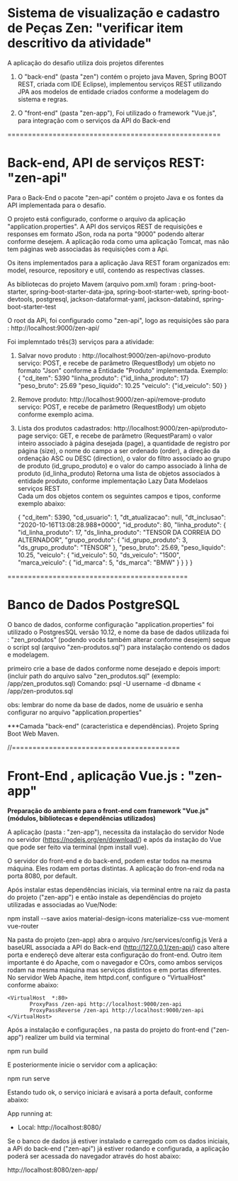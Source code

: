 ﻿# Sistema de visualização e cadastro de Peças Zen: "verificar item descritivo da atividade"

A aplicação do desafio utiliza dois projetos diferentes

 1. O "back-end" (pasta "zen") contém o projeto java Maven, Spring BOOT REST, criada com IDE Eclipse),  implementou serviços REST utilizando JPA aos modelos de entidade criados conforme a modelagem do sistema e regras.

 2. O "front-end" (pasta "zen-app"),  Foi utilizado o framework "Vue.js", para integração com o serviços
    da API do Back-end

====================================================

# Back-end, API de serviços REST: "zen-api"

Para o Back-End o pacote "zen-api" contém  o projeto Java e os fontes da API 
implementada para o desafio. 

O projeto está configurado, conforme o arquivo da aplicação "application.properties". 
A API dos serviços REST de requisições e responses em formato JSon, roda na porta "9000" podendo 
alterar conforme desejem. A aplicação roda como uma aplicação Tomcat, mas não tem páginas web associadas às requisições com a Api. 

Os itens implementados para a aplicação Java REST foram organizados em: model, resource, repository e util, contendo as respectivas classes.

As bibliotecas do projeto Mavem (arquivo pom.xml) foram : pring-boot-starter, spring-boot-starter-data-jpa, spring-boot-starter-web, spring-boot-devtools, postgresql, jackson-dataformat-yaml, jackson-databind, spring-boot-starter-test

O root da APi, foi configurado como "zen-api", logo as requisições são
para : http://localhost:9000/zen-api/

Foi implemntado três(3) serviços para a atividade:

1) Salvar novo produto :   http://localhost:9000/zen-api/novo-produto
   serviço: POST, e recebe de parâmetro (RequestBody) um objeto no formato "Json" conforme 
   a Entidade "Produto" implementada.
   Exemplo:  {
		"cd_item": 5390
		"linha_produto": {"id_linha_produto": 17}
		"peso_bruto": 25.69
		"peso_liquido": 10.25
		"veiculo": {"id_veiculo": 50}
   	     }
2) Remove produto: http://localhost:9000/zen-api/remove-produto
   serviço: POST, e recebe de parâmetro (RequestBody) um objeto conforme exemplo acima.


3) Lista dos produtos cadastrados: http://localhost:9000/zen-api/produto-page
   serviço: GET, e recebe de parâmetro (RequestParam) o valor inteiro associado à página desejada (page), a quantidade de registro por       página (size), o nome do campo a ser ordenado (order), a direção da ordenação ASC ou DESC (direction), o valor do filtro associado ao    grupo de produto (id_grupo_produto) e o valor do campo associado à linha de produto (id_linha_produto)
   Retorna uma lista de objetos associados à entidade produto, conforme implementação Lazy Data Modelaos serviços REST    
   Cada um dos objetos contem os seguintes campos e tipos, conforme exemplo abaixo:
   
   {
    "cd_item": 5390,
    "cd_usuario": 1,
    "dt_atualizacao": null,
    "dt_inclusao": "2020-10-16T13:08:28.988+0000",
    "id_produto": 80,
    "linha_produto": {                
                         "id_linha_produto": 17,
                         "ds_linha_produto": "TENSOR DA CORREIA DO ALTERNADOR",
                         "grupo_produto": {
                                            "id_grupo_produto": 3, 
                                            "ds_grupo_produto": "TENSOR"
                                          },
                         "peso_bruto": 25.69,
                         "peso_liquido": 10.25,
                         "veiculo": {
                                      "id_veiculo": 50,
                                      "ds_veiculo": "1500",
                                      "marca_veiculo": {
                                                         "id_marca": 5, 
                                                         "ds_marca": "BMW"
                                                       }
                                   }
                    }
   }

============================================

# Banco de Dados PostgreSQL

O banco de dados, conforme configuração "application.properties" foi utilizado o PostgresSQL versão 10.12,
e nome da base de dados utilizada foi : "zen_produtos" (podendo vocês também alterar conforme desejem)
seque o script sql (arquivo "zen-produtos.sql") para instalação contendo os dados e modelagem. 

primeiro crie a base de dados conforme nome desejado e depois import:
(incluir path do arquivo salvo "zen_produtos.sql" (exemplo: /app/zen_produtos.sql)
Comando:  psql -U username -d dbname < /app/zen-produtos.sql

obs: lembrar do nome da base de dados, nome de usuário e senha configurar no arquivo "application.properties"



***Camada "back-end" (caracteristica e dependências). Projeto Spring Boot Web Maven.

//=========================================

# Front-End , aplicação Vue.js : "zen-app"

**Preparação do ambiente para o front-end com framework "Vue.js" (módulos, bibliotecas e dependências utilizados)**

A aplicação (pasta : "zen-app"), necessita da instalação do servidor Node no servidor (https://nodejs.org/en/download/)
e após da instação do Vue que pode ser feito via terminal (npm install vue).

O servidor do front-end e do back-end, podem estar todos na mesma máquina. Eles rodam em portas distintas. A aplicação do
fron-end roda na porta 8080, por default. 

Após instalar estas dependências iniciais, via terminal entre na raiz da pasta do projeto ("zen-app") e
então instale as dependências do projeto utilizadas e associadas ao Vue/Node:

   npm install --save axios material-design-icons materialize-css vue-moment vue-router

Na pasta do projeto (zen-app) abra o arquivo /src/services/config.js
Verá a baseURL associada a API do Back-end (http://127.0.0.1/zen-api/)
caso altere porta e endereçõ deve alterar esta configuração do front-end.
Outro item importante é do Apache, com o navegador e COrs, como ambos serviços
rodam na mesma máquina mas serviços distintos e em portas diferentes.
No servidor Web Apache, item httpd.conf, configure o "VirtualHost" conforme abaixo:

    <VirtualHost  *:80>
           ProxyPass /zen-api http://localhost:9000/zen-api 
           ProxyPassReverse /zen-api http://localhost:9000/zen-api
    </VirtualHost>


Após a instalação e configurações , na pasta do projeto do front-end ("zen-app") realizer um build via terminal
 
   npm run build

E posteriormente inicie o servidor com a aplicação:

  npm run serve

Estando tudo ok, o serviço iniciará e avisará a porta default, conforme abaixo:

  App running at:
  - Local:   http://localhost:8080/


Se o banco de dados já estiver instalado e carregado com os dados iniciais,
a APi do back-end ("zen-api") já estiver rodando e configurada, 
a aplicação poderá ser acessada do navegador através do host abaixo:

  http://localhost:8080/zen-app/

